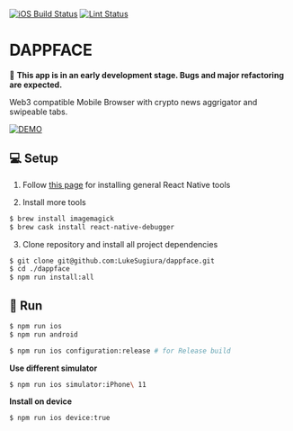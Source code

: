 [![iOS Build Status][ios-build-status-svg]][ios-build-status-link]
[![Lint Status][lint-status-svg]][lint-status-link]

# DAPPFACE

🚧 **This app is in an early development stage. Bugs and major refactoring are expected.**

Web3 compatible Mobile Browser with crypto news aggrigator and swipeable tabs.

[![DEMO](https://img.youtube.com/vi/89TFedIOfeY/0.jpg)](https://www.youtube.com/watch?v=89TFedIOfeY)

## 💻 Setup

1. Follow [this page](https://facebook.github.io/react-native/docs/getting-started.html) for installing general React Native tools

2. Install more tools

```sh
$ brew install imagemagick
$ brew cask install react-native-debugger
```

3. Clone repository and install all project dependencies

```sh
$ git clone git@github.com:LukeSugiura/dappface.git
$ cd ./dappface
$ npm run install:all
```

## 📱 Run

```sh
$ npm run ios
$ npm run android

$ npm run ios configuration:release # for Release build
```

**Use different simulator**

```sh
$ npm run ios simulator:iPhone\ 11
```

**Install on device**

```sh
$ npm run ios device:true
```

[ios-build-status-svg]: https://github.com/dappface/app/workflows/Build%20iOS/badge.svg
[ios-build-status-link]: https://github.com/dappface/app/actions?workflow=Build%20iOS
[lint-status-svg]: https://github.com/dappface/app/workflows/Lint/badge.svg
[lint-status-link]: https://github.com/dappface/app/actions?workflow=Lint
